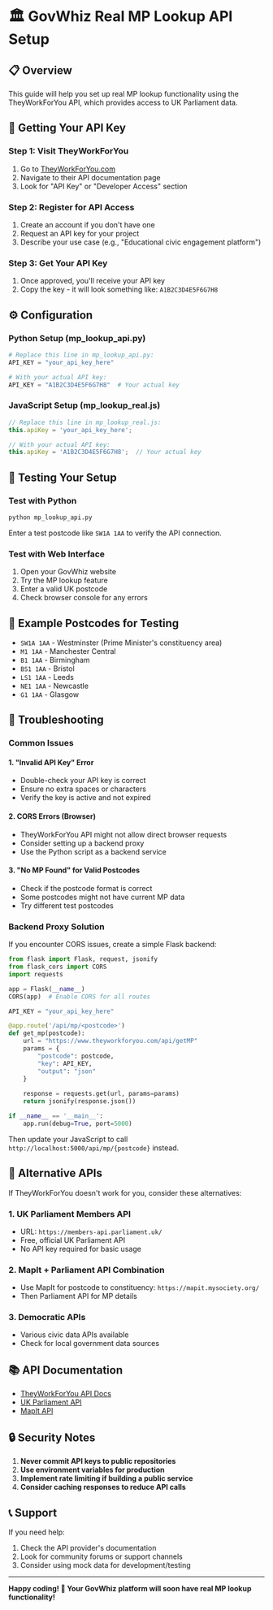 # 🏛️ GovWhiz Real MP Lookup API Setup

## 📋 Overview

This guide will help you set up real MP lookup functionality using the TheyWorkForYou API, which provides access to UK Parliament data.

## 🔑 Getting Your API Key

### Step 1: Visit TheyWorkForYou
1. Go to [TheyWorkForYou.com](https://www.theyworkforyou.com/)
2. Navigate to their API documentation page
3. Look for "API Key" or "Developer Access" section

### Step 2: Register for API Access
1. Create an account if you don't have one
2. Request an API key for your project
3. Describe your use case (e.g., "Educational civic engagement platform")

### Step 3: Get Your API Key
1. Once approved, you'll receive your API key
2. Copy the key - it will look something like: `A1B2C3D4E5F6G7H8`

## ⚙️ Configuration

### Python Setup (mp_lookup_api.py)
```python
# Replace this line in mp_lookup_api.py:
API_KEY = "your_api_key_here"

# With your actual API key:
API_KEY = "A1B2C3D4E5F6G7H8"  # Your actual key
```

### JavaScript Setup (mp_lookup_real.js)
```javascript
// Replace this line in mp_lookup_real.js:
this.apiKey = 'your_api_key_here';

// With your actual API key:
this.apiKey = 'A1B2C3D4E5F6G7H8';  // Your actual key
```

## 🚀 Testing Your Setup

### Test with Python
```bash
python mp_lookup_api.py
```

Enter a test postcode like `SW1A 1AA` to verify the API connection.

### Test with Web Interface
1. Open your GovWhiz website
2. Try the MP lookup feature
3. Enter a valid UK postcode
4. Check browser console for any errors

## 📝 Example Postcodes for Testing

- `SW1A 1AA` - Westminster (Prime Minister's constituency area)
- `M1 1AA` - Manchester Central
- `B1 1AA` - Birmingham
- `BS1 1AA` - Bristol
- `LS1 1AA` - Leeds
- `NE1 1AA` - Newcastle
- `G1 1AA` - Glasgow

## 🔧 Troubleshooting

### Common Issues

#### 1. "Invalid API Key" Error
- Double-check your API key is correct
- Ensure no extra spaces or characters
- Verify the key is active and not expired

#### 2. CORS Errors (Browser)
- TheyWorkForYou API might not allow direct browser requests
- Consider setting up a backend proxy
- Use the Python script as a backend service

#### 3. "No MP Found" for Valid Postcodes
- Check if the postcode format is correct
- Some postcodes might not have current MP data
- Try different test postcodes

### Backend Proxy Solution

If you encounter CORS issues, create a simple Flask backend:

```python
from flask import Flask, request, jsonify
from flask_cors import CORS
import requests

app = Flask(__name__)
CORS(app)  # Enable CORS for all routes

API_KEY = "your_api_key_here"

@app.route('/api/mp/<postcode>')
def get_mp(postcode):
    url = "https://www.theyworkforyou.com/api/getMP"
    params = {
        "postcode": postcode,
        "key": API_KEY,
        "output": "json"
    }
    
    response = requests.get(url, params=params)
    return jsonify(response.json())

if __name__ == '__main__':
    app.run(debug=True, port=5000)
```

Then update your JavaScript to call `http://localhost:5000/api/mp/{postcode}` instead.

## 🌟 Alternative APIs

If TheyWorkForYou doesn't work for you, consider these alternatives:

### 1. UK Parliament Members API
- URL: `https://members-api.parliament.uk/`
- Free, official UK Parliament API
- No API key required for basic usage

### 2. MapIt + Parliament API Combination
- Use MapIt for postcode to constituency: `https://mapit.mysociety.org/`
- Then Parliament API for MP details

### 3. Democratic APIs
- Various civic data APIs available
- Check for local government data sources

## 📚 API Documentation

- [TheyWorkForYou API Docs](https://www.theyworkforyou.com/api/)
- [UK Parliament API](https://members-api.parliament.uk/index.html)
- [MapIt API](https://mapit.mysociety.org/docs/)

## 🔒 Security Notes

1. **Never commit API keys to public repositories**
2. **Use environment variables for production**
3. **Implement rate limiting if building a public service**
4. **Consider caching responses to reduce API calls**

## 📞 Support

If you need help:
1. Check the API provider's documentation
2. Look for community forums or support channels
3. Consider using mock data for development/testing

---

**Happy coding! 🚀 Your GovWhiz platform will soon have real MP lookup functionality!**
